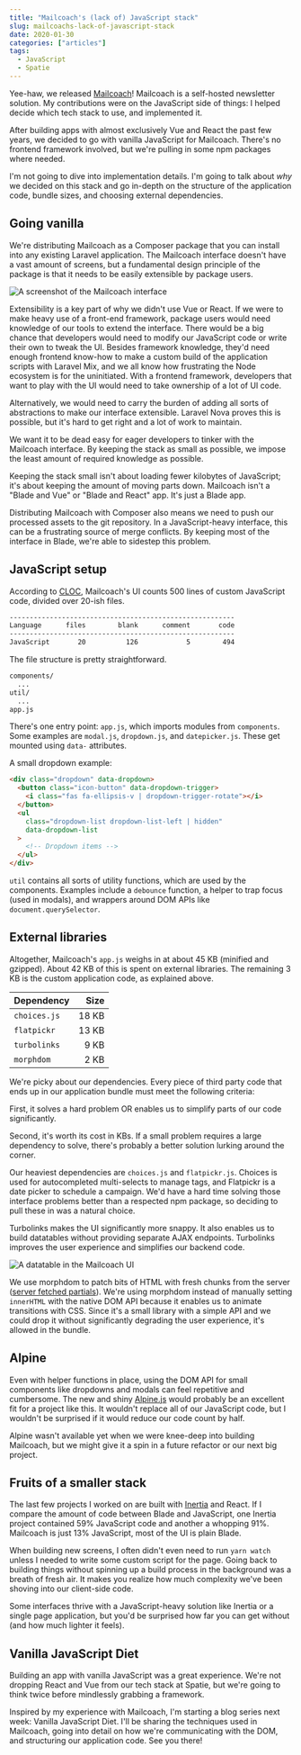 ```yaml
---
title: "Mailcoach's (lack of) JavaScript stack"
slug: mailcoachs-lack-of-javascript-stack
date: 2020-01-30
categories: ["articles"]
tags:
  - JavaScript
  - Spatie
---
```


Yee-haw, we released [Mailcoach](https://mailcoach.app)! Mailcoach is a self-hosted newsletter solution. My contributions were on the JavaScript side of things: I helped decide which tech stack to use, and implemented it.

After building apps with almost exclusively Vue and React the past few years, we decided to go with vanilla JavaScript for Mailcoach. There's no frontend framework involved, but we're pulling in some npm packages where needed.

I'm not going to dive into implementation details. I'm going to talk about *why* we decided on this stack and go in-depth on the structure of the application code, bundle sizes, and choosing external dependencies.

<!--more-->

## Going vanilla

We're distributing Mailcoach as a Composer package that you can install into any existing Laravel application. The Mailcoach interface doesn't have a vast amount of screens, but a fundamental design principle of the package is that it needs to be easily extensible by package users.

![A screenshot of the Mailcoach interface](/media/mailcoach/mailcoach-ui.jpg)

Extensibility is a key part of why we didn't use Vue or React. If we were to make heavy use of a front-end framework, package users would need knowledge of our tools to extend the interface. There would be a big chance that developers would need to modify our JavaScript code or write their own to tweak the UI. Besides framework knowledge, they'd need enough frontend know-how to make a custom build of the application scripts with Laravel Mix, and we all know how frustrating the Node ecosystem is for the uninitiated. With a frontend framework, developers that want to play with the UI would need to take ownership of a lot of UI code.

Alternatively, we would need to carry the burden of adding all sorts of abstractions to make our interface extensible. Laravel Nova proves this is possible, but it's hard to get right and a lot of work to maintain.

We want it to be dead easy for eager developers to tinker with the Mailcoach interface. By keeping the stack as small as possible, we impose the least amount of required knowledge as possible.

Keeping the stack small isn't about loading fewer kilobytes of JavaScript; it's about keeping the amount of moving parts down. Mailcoach isn't a "Blade and Vue" or "Blade and React" app. It's just a Blade app.

Distributing Mailcoach with Composer also means we need to push our processed assets to the git repository. In a JavaScript-heavy interface, this can be a frustrating source of merge conflicts. By keeping most of the interface in Blade, we're able to sidestep this problem.

## JavaScript setup

According to [CLOC](https://github.com/AlDanial/cloc), Mailcoach's UI counts 500 lines of custom JavaScript code, divided over 20-ish files.

```txt
--------------------------------------------------------
Language      files        blank      comment       code
--------------------------------------------------------
JavaScript       20          126            5        494
```

The file structure is pretty straightforward.

```txt
components/
  ...
util/
  ...
app.js
```

There's one entry point: `app.js`, which imports modules from `components`. Some examples are `modal.js`, `dropdown.js`, and `datepicker.js`. These get mounted using `data-` attributes.

A small dropdown example:

```html
<div class="dropdown" data-dropdown>
  <button class="icon-button" data-dropdown-trigger>
    <i class="fas fa-ellipsis-v | dropdown-trigger-rotate"></i>
  </button>
  <ul
    class="dropdown-list dropdown-list-left | hidden"
    data-dropdown-list
  >
    <!-- Dropdown items -->
  </ul>
</div>
```

`util` contains all sorts of utility functions, which are used by the components. Examples include a `debounce` function, a helper to trap focus (used in modals), and wrappers around DOM APIs like `document.querySelector`.

## External libraries

Altogether, Mailcoach's `app.js` weighs in at about 45 KB (minified and gzipped). About 42 KB of this is spent on external libraries. The remaining 3 KB is the custom application code, as explained above.

| Dependency | Size |
|:---|--:|
| `choices.js` | 18 KB |
| `flatpickr` | 13 KB |
| `turbolinks` | 9 KB |
| `morphdom` | 2 KB |

We're picky about our dependencies. Every piece of third party code that ends up in our application bundle must meet the following criteria:

First, it solves a hard problem OR enables us to simplify parts of our code significantly.

Second, it's worth its cost in KBs. If a small problem requires a large dependency to solve, there's probably a better solution lurking around the corner.

Our heaviest dependencies are `choices.js` and `flatpickr.js`. Choices is used for autocompleted multi-selects to manage tags, and Flatpickr is a date picker to schedule a campaign. We'd have a hard time solving those interface problems better than a respected npm package, so deciding to pull these in was a natural choice.

Turbolinks makes the UI significantly more snappy. It also enables us to build datatables without providing separate AJAX endpoints. Turbolinks improves the user experience and simplifies our backend code.

![A datatable in the Mailcoach UI](/media/mailcoach/mailcoach-datatable.jpg)

We use morphdom to patch bits of HTML with fresh chunks from the server ([server fetched partials](https://laracasts.com/series/javascript-techniques-for-server-side-developers/episodes/1)). We're using morphdom instead of manually setting `innerHTML` with the native DOM API because it enables us to animate transitions with CSS. Since it's a small library with a simple API and we could drop it without significantly degrading the user experience, it's allowed in the bundle.

## Alpine

Even with helper functions in place, using the DOM API for small components like dropdowns and modals can feel repetitive and cumbersome. The new and shiny [Alpine.js](https://github.com/alpinejs/alpine) would probably be an excellent fit for a project like this. It wouldn't replace all of our JavaScript code, but I wouldn't be surprised if it would reduce our code count by half.

Alpine wasn't available yet when we were knee-deep into building Mailcoach, but we might give it a spin in a future refactor or our next big project.

## Fruits of a smaller stack

The last few projects I worked on are built with [Inertia](https://inertiajs.com) and React. If I compare the amount of code between Blade and JavaScript, one Inertia project contained 59% JavaScript code and another a whopping 91%. Mailcoach is just 13% JavaScript, most of the UI is plain Blade.

When building new screens, I often didn't even need to run `yarn watch` unless I needed to write some custom script for the page. Going back to building things without spinning up a build process in the background was a breath of fresh air. It makes you realize how much complexity we've been shoving into our client-side code.

Some interfaces thrive with a JavaScript-heavy solution like Inertia or a single page application, but you'd be surprised how far you can get without (and how much lighter it feels).

## Vanilla JavaScript Diet

Building an app with vanilla JavaScript was a great experience. We're not dropping React and Vue from our tech stack at Spatie, but we're going to think twice before mindlessly grabbing a framework.

Inspired by my experience with Mailcoach, I'm starting a blog series next week: Vanilla JavaScript Diet. I'll be sharing the techniques used in Mailcoach, going into detail on how we're communicating with the DOM, and structuring our application code. See you there!
